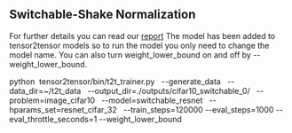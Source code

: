 ## Switchable-Shake Normalization
For further details you can read our [report](http://www.cs.toronto.edu/~sajadn/sajad_norouzi/CSC2516.pdf)
The model has been added to tensor2tensor models so to run the model you only need to change the model name. You can also turn weight_lower_bound on and off by --weight_lower_bound.

python  tensor2tensor/bin/t2t_trainer.py   --generate_data   --data_dir=~/t2t_data   --output_dir=./outputs/cifar10_switchable_0/   --problem=image_cifar10   --model=switchable_resnet   --hparams_set=resnet_cifar_32   --train_steps=120000 --eval_steps=1000 --eval_throttle_seconds=1 --weight_lower_bound
